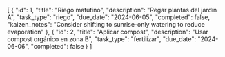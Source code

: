 [
  {
    "id": 1,
    "title": "Riego matutino",
    "description": "Regar plantas del jardín A",
    "task_type": "riego",
    "due_date": "2024-06-05",
    "completed": false,
    "kaizen_notes": "Consider shifting to sunrise-only watering to reduce evaporation"
  },
  {
    "id": 2,
    "title": "Aplicar compost",
    "description": "Usar compost orgánico en zona B",
    "task_type": "fertilizar",
    "due_date": "2024-06-06",
    "completed": false
  }
]

